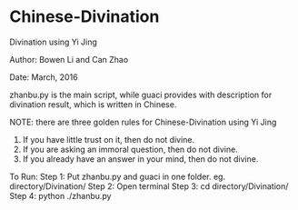 # Chinese-Divination
Divination using Yi Jing

Author: Bowen Li and Can Zhao

Date: March, 2016


zhanbu.py is the main script, while guaci provides with description for divination result, which is written in Chinese.

NOTE: there are three golden rules for Chinese-Divination using Yi Jing
1. If you have little trust on it, then do not divine.
2. If you are asking an immoral question, then do not divine.
3. If you already have an answer in your mind, then do not divine.

To Run:
Step 1: Put zhanbu.py and guaci in one folder. eg. directory/Divination/
Step 2: Open terminal
Step 3: cd directory/Divination/
Step 4: python ./zhanbu.py
